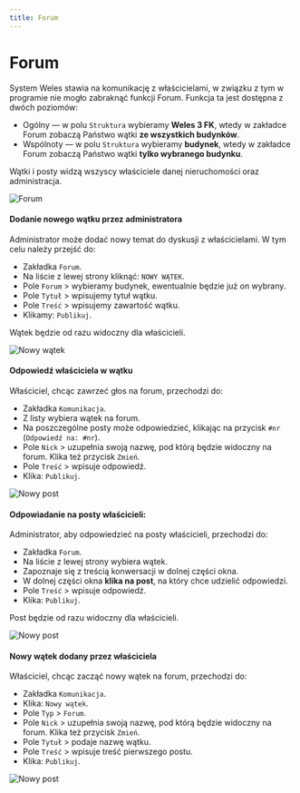 ```yaml
---
title: Forum
---
```


# Forum

System Weles stawia na komunikację z właścicielami, w związku z tym w programie nie mogło zabraknąć funkcji Forum. Funkcja ta jest dostępna z dwóch poziomów:

- Ogólny — w polu `Struktura` wybieramy **Weles 3 FK**, wtedy w zakładce Forum zobaczą Państwo wątki **ze wszystkich budynków**.
- Wspólnoty — w polu `Struktura` wybieramy **budynek**, wtedy w zakładce Forum zobaczą Państwo wątki **tylko wybranego budynku**.

Wątki i posty widzą wszyscy właściciele danej nieruchomości oraz administracja.

![Forum](forum1.gif)

#### Dodanie nowego wątku przez administratora

Administrator może dodać nowy temat do dyskusji z właścicielami. W tym celu należy przejść do:

- Zakładka `Forum`.
- Na liście z lewej strony kliknąć: `NOWY WĄTEK`.
- Pole `Forum` > wybieramy budynek, ewentualnie będzie już on wybrany.
- Pole `Tytuł` > wpisujemy tytuł wątku.
- Pole `Treść` > wpisujemy zawartość wątku.
- Klikamy: `Publikuj`.

Wątek będzie od razu widoczny dla właścicieli.

![Nowy wątek](forumnowywatek.gif)

#### Odpowiedź właściciela w wątku

Właściciel, chcąc zawrzeć głos na forum, przechodzi do:

- Zakładka `Komunikacja`.
- Z listy wybiera wątek na forum.
- Na poszczególne posty może odpowiedzieć, klikając na przycisk `#nr` (`Odpowiedź na: #nr`).
- Pole `Nick` > uzupełnia swoją nazwę, pod którą będzie widoczny na forum. Klika też przycisk `Zmień`.
- Pole `Treść` > wpisuje odpowiedź.
- Klika: `Publikuj`.

![Nowy post](forumpostwlasciciela.gif)

#### Odpowiadanie na posty właścicieli:

Administrator, aby odpowiedzieć na posty właścicieli, przechodzi do:

- Zakładka `Forum`.
- Na liście z lewej strony wybiera wątek.
- Zapoznaje się z treścią konwersacji w dolnej części okna.
- W dolnej części okna **klika na post**, na który chce udzielić odpowiedzi.
- Pole `Treść` > wpisuje odpowiedź.
- Klika: `Publikuj`.

Post będzie od razu widoczny dla właścicieli.

![Nowy post](forumnowypost.gif)

#### Nowy wątek dodany przez właściciela

Właściciel, chcąc zacząć nowy wątek na forum, przechodzi do:

- Zakładka `Komunikacja`.
- Klika: `Nowy wątek`.
- Pole `Typ` > `Forum`.
- Pole `Nick` > uzupełnia swoją nazwę, pod którą będzie widoczny na forum. Klika też przycisk `Zmień`.
- Pole `Tytuł` > podaje nazwę wątku.
- Pole `Treść` > wpisuje treść pierwszego postu.
- Klika: `Publikuj`.

![Nowy post](forumnowywatekwlas.gif)